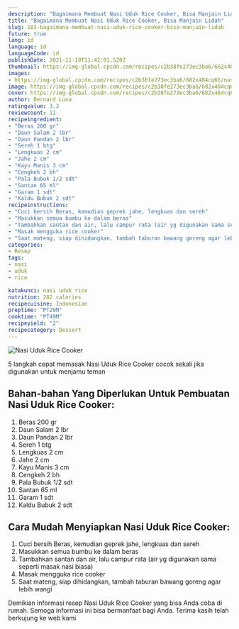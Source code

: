 ```yaml
---
description: "Bagaimana Membuat Nasi Uduk Rice Cooker, Bisa Manjain Lidah"
title: "Bagaimana Membuat Nasi Uduk Rice Cooker, Bisa Manjain Lidah"
slug: 183-bagaimana-membuat-nasi-uduk-rice-cooker-bisa-manjain-lidah
future: true
lang: id
language: id
languageCode: id
publishDate: 2021-11-19T11:42:01.520Z 
thumbnail: https://img-global.cpcdn.com/recipes/c2b38fe273ec3ba6/682x484cq65/nasi-uduk-rice-cooker-foto-resep-utama.png
images:
- https://img-global.cpcdn.com/recipes/c2b38fe273ec3ba6/682x484cq65/nasi-uduk-rice-cooker-foto-resep-utama.png
image: https://img-global.cpcdn.com/recipes/c2b38fe273ec3ba6/682x484cq65/nasi-uduk-rice-cooker-foto-resep-utama.png
cover: https://img-global.cpcdn.com/recipes/c2b38fe273ec3ba6/682x484cq65/nasi-uduk-rice-cooker-foto-resep-utama.png
author: Bernard Luna
ratingvalue: 3.3
reviewcount: 11
recipeingredient:
- "Beras 200 gr"
- "Daun Salam 2 lbr"
- "Daun Pandan 2 lbr"
- "Sereh 1 btg"
- "Lengkuas 2 cm"
- "Jahe 2 cm"
- "Kayu Manis 3 cm"
- "Cengkeh 2 bh"
- "Pala Bubuk 1/2 sdt"
- "Santan 65 ml"
- "Garam 1 sdt"
- "Kaldu Bubuk 2 sdt"
recipeinstructions:
- "Cuci bersih Beras, kemudian geprek jahe, lengkuas dan sereh"
- "Masukkan semua bumbu ke dalam beras"
- "Tambahkan santan dan air, lalu campur rata (air yg digunakan sama seperti masak nasi biasa)"
- "Masak mengguka rice cooker"
- "Saat mateng, siap dihidangkan, tambah taburan bawang goreng agar lebih wangi"
categories:
- Resep
tags:
- nasi
- uduk
- rice

katakunci: nasi uduk rice 
nutrition: 282 calories
recipecuisine: Indonesian
preptime: "PT29M"
cooktime: "PT49M"
recipeyield: "2"
recipecategory: Dessert
---
```



![Nasi Uduk Rice Cooker](https://img-global.cpcdn.com/recipes/c2b38fe273ec3ba6/682x484cq65/nasi-uduk-rice-cooker-foto-resep-utama.png)

5 langkah cepat memasak  Nasi Uduk Rice Cooker cocok sekali jika digunakan untuk menjamu teman

<!--inarticleads1-->

## Bahan-bahan Yang Diperlukan Untuk Pembuatan Nasi Uduk Rice Cooker:

1. Beras 200 gr
1. Daun Salam 2 lbr
1. Daun Pandan 2 lbr
1. Sereh 1 btg
1. Lengkuas 2 cm
1. Jahe 2 cm
1. Kayu Manis 3 cm
1. Cengkeh 2 bh
1. Pala Bubuk 1/2 sdt
1. Santan 65 ml
1. Garam 1 sdt
1. Kaldu Bubuk 2 sdt



<!--inarticleads2-->

## Cara Mudah Menyiapkan Nasi Uduk Rice Cooker:

1. Cuci bersih Beras, kemudian geprek jahe, lengkuas dan sereh
1. Masukkan semua bumbu ke dalam beras
1. Tambahkan santan dan air, lalu campur rata (air yg digunakan sama seperti masak nasi biasa)
1. Masak mengguka rice cooker
1. Saat mateng, siap dihidangkan, tambah taburan bawang goreng agar lebih wangi




Demikian informasi  resep Nasi Uduk Rice Cooker   yang bisa Anda coba di rumah. Semoga informasi ini bisa bermanfaat bagi Anda. Terima kasih telah berkujung ke web kami
